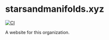 # starsandmanifolds.xyz

[![CI](https://github.com/starsandmanifolds/starsandmanifolds.xyz/actions/workflows/ci.yml/badge.svg)](https://github.com/starsandmanifolds/starsandmanifolds.xyz/actions/workflows/ci.yml)

A website for this organization.
